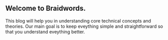 ## Welcome to Braidwords.

This blog will help you in understanding core technical concepts and theories. 
Our main goal is to keep eveything simple and straightforward so that you understand eveything better. 

